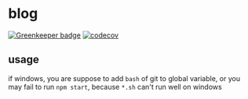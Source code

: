 # blog

[![Greenkeeper badge](https://badges.greenkeeper.io/zy410419243/zy410419243.github.io.svg)](https://greenkeeper.io/)
[![codecov](https://codecov.io/gh/zy410419243/zy410419243.github.io/branch/master/graph/badge.svg)](https://codecov.io/gh/zy410419243/zy410419243.github.io)

## usage

if windows, you are suppose to add `bash` of git to global variable, or you may fail to run `npm start`, because `*.sh` can't run well on windows
